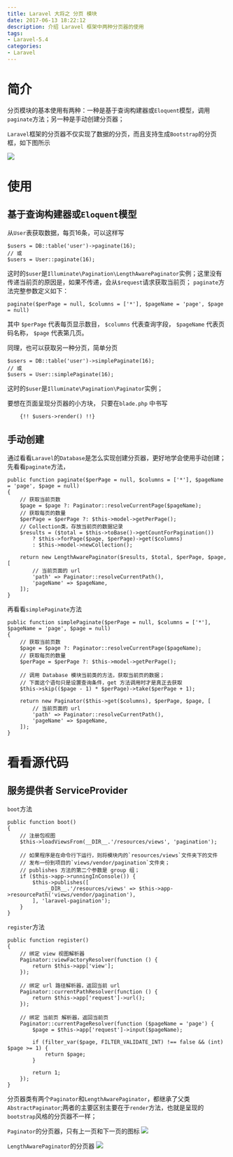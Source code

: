 ```yaml
---
title: Laravel 大将之 分页 模块
date: 2017-06-13 18:22:12
description: 介绍 Laravel 框架中两种分页器的使用
tags:
- Laravel-5.4
categories:
- Laravel
---
```


# 简介
分页模块的基本使用有两种：一种是基于查询构建器或`Eloquent`模型，调用`paginate`方法；另一种是手动创建分页器；

`Laravel`框架的分页器不仅实现了数据的分页，而且支持生成`Bootstrap`的分页框，如下图所示

![][1]

# 使用
## 基于查询构建器或`Eloquent`模型
从`User`表获取数据，每页16条，可以这样写
```
$users = DB::table('user')->paginate(16);
// 或
$users = User::paginate(16);
```
这时的`$user`是`Illuminate\Pagination\LengthAwarePaginator`实例；这里没有传递当前页的原因是，如果不传递，会从`$request`请求获取当前页；
`paginate`方法完整参数定义如下：
```
paginate($perPage = null, $columns = ['*'], $pageName = 'page', $page = null)
```
其中 `$perPage` 代表每页显示数目， `$columns` 代表查询字段， `$pageName` 代表页码名称， `$page` 代表第几页。 

同理，也可以获取另一种分页，简单分页
```
$users = DB::table('user')->simplePaginate(16);
// 或
$users = User::simplePaginate(16);
```
这时的`$user`是`Illuminate\Pagination\Paginator`实例；

要想在页面呈现分页器的小方块， 只要在`blade.php` 中书写
```
    {!! $users->render() !!}
```

## 手动创建
通过看看`Laravel`的`Database`是怎么实现创建分页器，更好地学会使用手动创建；
先看看`paginate`方法，
```
public function paginate($perPage = null, $columns = ['*'], $pageName = 'page', $page = null)   
{               
    // 获取当前页数
    $page = $page ?: Paginator::resolveCurrentPage($pageName);       
    // 获取每页的数量
    $perPage = $perPage ?: $this->model->getPerPage();               
    // Collection类，存放当前页的数据记录
    $results = ($total = $this->toBase()->getCountForPagination())                              
        ? $this->forPage($page, $perPage)->get($columns)                
        : $this->model->newCollection();                                
                                                                                                     
    return new LengthAwarePaginator($results, $total, $perPage, $page, [ 
        // 当前页面的 url
        'path' => Paginator::resolveCurrentPath(),                                              
        'pageName' => $pageName,                                                                
    ]);                                                                                         
}  
```
再看看`simplePaginate`方法
```
public function simplePaginate($perPage = null, $columns = ['*'], $pageName = 'page', $page = null)
{        
    // 获取当前页数
    $page = $page ?: Paginator::resolveCurrentPage($pageName);                                  
    // 获取每页的数量                      
    $perPage = $perPage ?: $this->model->getPerPage();                                          
                                                                                                
    // 调用 Database 模块当前类的方法，获取当前页的数据；
    // 下面这个语句只是设置查询条件，get 方法调用时才是真正去获取
    $this->skip(($page - 1) * $perPage)->take($perPage + 1);                                    
                                                                                                 
    return new Paginator($this->get($columns), $perPage, $page, [  
        // 当前页面的 url
        'path' => Paginator::resolveCurrentPath(),                                              
        'pageName' => $pageName,                                                                
    ]);                                                                                         
} 
```


# 看看源代码
## 服务提供者 ServiceProvider
`boot`方法
```
public function boot()
{
    // 注册包视图
    $this->loadViewsFrom(__DIR__.'/resources/views', 'pagination');

    // 如果程序是在命令行下运行，则将模块内的`resources/views`文件夹下的文件
    // 发布一份到项目的`views/vendor/pagination`文件夹；
    // publishes 方法的第二个参数是 group 组；
    if ($this->app->runningInConsole()) {
        $this->publishes([
            __DIR__.'/resources/views' => $this->app->resourcePath('views/vendor/pagination'),
        ], 'laravel-pagination');
    }
}
```
`register`方法
```
public function register()
{
    // 绑定 view 视图解析器
    Paginator::viewFactoryResolver(function () {
        return $this->app['view'];
    });

    // 绑定 url 路径解析器，返回当前 url
    Paginator::currentPathResolver(function () {
        return $this->app['request']->url();
    });

    // 绑定 当前页 解析器，返回当前页
    Paginator::currentPageResolver(function ($pageName = 'page') {
        $page = $this->app['request']->input($pageName);

        if (filter_var($page, FILTER_VALIDATE_INT) !== false && (int) $page >= 1) {
            return $page;
        }

        return 1;
    });
}
```
分页器类有两个`Paginator`和`LengthAwarePaginator`，都继承了父类`AbstractPaginator`;两者的主要区别主要在于`render`方法，也就是呈现的`bootstrap`风格的分页器不一样；

`Paginator`的分页器，只有上一页和下一页的图标
![][2]

`LengthAwarePaginator`的分页器
![][3]


  [1]: http://owk2q4gs5.bkt.clouddn.com/bVO72Q.png 
  [2]: http://owk2q4gs5.bkt.clouddn.com/bVO73d.png
  [3]: http://owk2q4gs5.bkt.clouddn.com/bVO72Q.png
